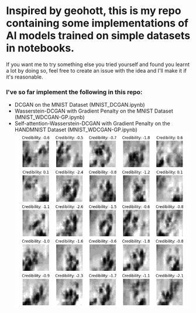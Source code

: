# Inspired by geohott, this is my repo containing some implementations of AI models trained on simple datasets in notebooks.

If you want me to try something else you tried yourself and found you learnt a lot by doing so, feel free to create an issue with the idea and I'll make it if it's reasonable.

### I've so far implement the following in this repo:
- DCGAN on the MNIST Dataset (MNIST_DCGAN.ipynb) 
- Wasserstein-DCGAN with Gradient Penalty on the MNIST Dataset (MNIST_WDCGAN-GP.ipynb)
- Self-attention-Wasserstein-DCGAN with Gradient Penalty on the HANDMNIST Dataset (MNIST_WDCGAN-GP.ipynb)
![](results/HANDSMNIST.gif)